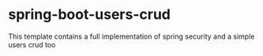 # spring-boot-users-crud

This template contains a full implementation of spring security and a simple users crud too
